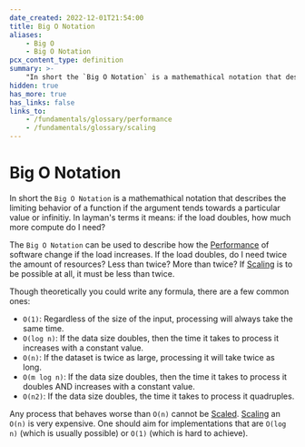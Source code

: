 ```yaml
---
date_created: 2022-12-01T21:54:00
title: Big O Notation
aliases:
    - Big O
    - Big O Notation
pcx_content_type: definition
summary: >-
    "In short the `Big O Notation` is a mathemathical notation that describes the limiting behavior of a function if the argument tends towards a particular value or infinitiy. In layman's terms it means: 'if the load doubles, how much more compute do I need?'"
hidden: true
has_more: true
has_links: false
links_to:
    - /fundamentals/glossary/performance
    - /fundamentals/glossary/scaling
---
```


# Big O Notation

In short the `Big O Notation` is a mathemathical notation that describes the limiting behavior of a function if the argument tends towards a particular value or infinitiy. In layman's terms it means: if the load doubles, how much more compute do I need?

The `Big O Notation` can be used to describe how the [Performance](/fundamentals/glossary/performance) of software change if the load increases. If the load doubles, do I need twice the amount of resources? Less than twice? More than twice? If [Scaling](/fundamentals/glossary/scaling) is to be possible at all, it must be less than twice.

Though theoretically you could write any formula, there are a few common ones:

-   `O(1)`: Regardless of the size of the input, processing will always take the same time.
-   `O(log n)`: If the data size doubles, then the time it takes to process it increases with a constant value.
-   `O(n)`: If the dataset is twice as large, processing it will take twice as long.
-   `O(m log n)`: If the data size doubles, then the time it takes to process it doubles AND increases with a constant value.
-   `O(n2)`: If the data size doubles, the time it takes to process it quadruples.

Any process that behaves worse than `O(n)` cannot be [Scaled](/fundamentals/glossary/scaling). [Scaling](/fundamentals/glossary/scaling) an `O(n)` is very expensive. One should aim for implementations that are `O(log n)` (which is usually possible) or `O(1)` (which is hard to achieve).
